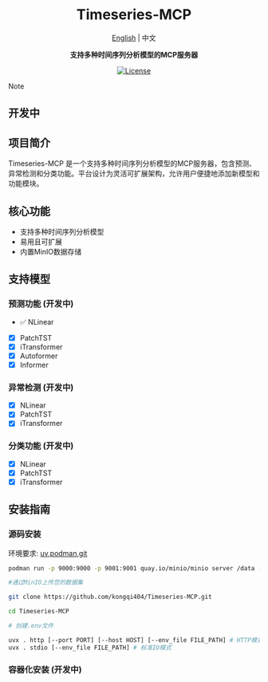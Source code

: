 <div align="center">


# Timeseries-MCP

[English](./README.md) | 中文

<strong> 支持多种时间序列分析模型的MCP服务器 </strong>

[![License](https://img.shields.io/badge/License-MIT-blue.svg)](htttps://github.com/kongqi404/Timeseries-MCP/blob/main/LICENSE)


</div>

> [!Note]
>
> ## 开发中 

## 项目简介
Timeseries-MCP 是一个支持多种时间序列分析模型的MCP服务器，包含预测、异常检测和分类功能。平台设计为灵活可扩展架构，允许用户便捷地添加新模型和功能模块。

## 核心功能
- 支持多种时间序列分析模型
- 易用且可扩展
- 内置MinIO数据存储

## 支持模型
### 预测功能 (开发中)
- ✅ NLinear
- [x] PatchTST
- [x] iTransformer
- [x] Autoformer
- [x] Informer

### 异常检测 (开发中)
- [x] NLinear
- [x] PatchTST
- [x] iTransformer

### 分类功能 (开发中)
- [x] NLinear
- [x] PatchTST
- [x] iTransformer

## 安装指南
### 源码安装

环境要求: [uv](https://docs.astral.sh/uv/),[podman](https://podman.io/),[git](https://git-scm.com/)

```bash
podman run -p 9000:9000 -p 9001:9001 quay.io/minio/minio server /data --console-address ":9001"

#通过MinIO上传您的数据集

git clone https://github.com/kongqi404/Timeseries-MCP.git

cd Timeseries-MCP

# 创建.env文件

uvx . http [--port PORT] [--host HOST] [--env_file FILE_PATH] # HTTP模式
uvx . stdio [--env_file FILE_PATH] # 标准IO模式

```

### 容器化安装 (开发中)
